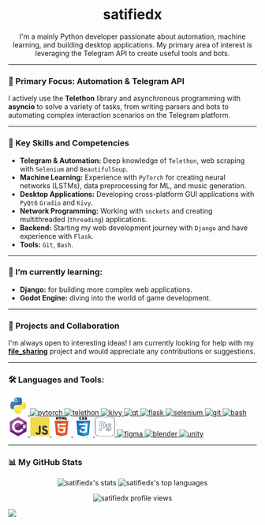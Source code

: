 <h1 align="center">satifiedx</h1>

<p align="center">
  I'm a mainly Python developer passionate about automation, machine learning, and building desktop applications. My primary area of interest is leveraging the Telegram API to create useful tools and bots.
</p>

---

### 🔭 Primary Focus: Automation & Telegram API
I actively use the **Telethon** library and asynchronous programming with **asyncio** to solve a variety of tasks, from writing parsers and bots to automating complex interaction scenarios on the Telegram platform.

---

### 🚀 Key Skills and Competencies
- **Telegram & Automation:** Deep knowledge of `Telethon`, web scraping with `Selenium` and `BeautifulSoup`.
- **Machine Learning:** Experience with `PyTorch` for creating neural networks (LSTMs), data preprocessing for ML, and music generation.
- **Desktop Applications:** Developing cross-platform GUI applications with `PyQt6` `Gradio` and `Kivy`.
- **Network Programming:** Working with `sockets` and creating multithreaded (`threading`) applications.
- **Backend:** Starting my web development journey with `Django` and have experience with `Flask`.
- **Tools:** `Git`, `Bash`.

---

### 🌱 I’m currently learning:
- **Django:** for building more complex web applications.
- **Godot Engine:** diving into the world of game development.

---

### 🤝 Projects and Collaboration
I'm always open to interesting ideas! I am currently looking for help with my **[file_sharing](https://github.com/satifiedx/file_sharing)** project and would appreciate any contributions or suggestions.

---

<h3 align="left">🛠️ Languages and Tools:</h3>
<p align="left">
  <!-- Added tools that are evident from your code -->
  <a href="https://www.python.org" target="_blank" rel="noreferrer"> <img src="https://raw.githubusercontent.com/devicons/devicon/master/icons/python/python-original.svg" alt="python" width="40" height="40"/> </a>
  <a href="https://pytorch.org/" target="_blank" rel="noreferrer"> <img src="https://www.vectorlogo.zone/logos/pytorch/pytorch-icon.svg" alt="pytorch" width="40" height="40"/> </a>
  <a href="https://docs.telethon.dev/" target="_blank" rel="noreferrer"> <img src="https://upload.wikimedia.org/wikipedia/commons/8/82/Telegram_logo.svg" alt="telethon" width="40" height="40"/> </a>
  <a href="https://kivy.org/" target="_blank" rel="noreferrer"> <img src="https://avatars.githubusercontent.com/u/1266152?v=4" alt="kivy" width="40" height="40"/> </a>
  <a href="https://www.qt.io/" target="_blank" rel="noreferrer"> <img src="https://upload.wikimedia.org/wikipedia/commons/0/0b/Qt_logo_2016.svg" alt="qt" width="40" height="40"/> </a>
  <a href="https://flask.palletsprojects.com/" target="_blank" rel="noreferrer"> <img src="https://cdn.worldvectorlogo.com/logos/flask.svg" alt="flask" width="40" height="40"/> </a>
  <a href="https://www.selenium.dev" target="_blank" rel="noreferrer"> <img src="https://raw.githubusercontent.com/detain/svg-logos/780f25886640cef088af994181646db2f6b1a3f8/svg/selenium-logo.svg" alt="selenium" width="40" height="40"/> </a>
  <a href="https://git-scm.com/" target="_blank" rel="noreferrer"> <img src="https://www.vectorlogo.zone/logos/git-scm/git-scm-icon.svg" alt="git" width="40" height="40"/> </a>
  <a href="https://www.gnu.org/software/bash/" target="_blank" rel="noreferrer"> <img src="https://www.vectorlogo.zone/logos/gnu_bash/gnu_bash-icon.svg" alt="bash" width="40" height="40"/> </a>
  <a href="https://www.w3schools.com/cs/" target="_blank" rel="noreferrer"> <img src="https://raw.githubusercontent.com/devicons/devicon/master/icons/csharp/csharp-original.svg" alt="csharp" width="40" height="40"/> </a>
  <a href="https://developer.mozilla.org/en-US/docs/Web/JavaScript" target="_blank" rel="noreferrer"> <img src="https://raw.githubusercontent.com/devicons/devicon/master/icons/javascript/javascript-original.svg" alt="javascript" width="40" height="40"/> </a>
  <a href="https://www.w3.org/html/" target="_blank" rel="noreferrer"> <img src="https://raw.githubusercontent.com/devicons/devicon/master/icons/html5/html5-original-wordmark.svg" alt="html5" width="40" height="40"/> </a>
  <a href="https://www.w3schools.com/css/" target="_blank" rel="noreferrer"> <img src="https://raw.githubusercontent.com/devicons/devicon/master/icons/css3/css3-original-wordmark.svg" alt="css3" width="40" height="40"/> </a>
  <a href="https://www.photoshop.com/en" target="_blank" rel="noreferrer"> <img src="https://raw.githubusercontent.com/devicons/devicon/master/icons/photoshop/photoshop-line.svg" alt="photoshop" width="40" height="40"/> </a>
  <a href="https://www.figma.com/" target="_blank" rel="noreferrer"> <img src="https://www.vectorlogo.zone/logos/figma/figma-icon.svg" alt="figma" width="40" height="40"/> </a>
  <a href="https://www.blender.org/" target="_blank" rel="noreferrer"> <img src="https://download.blender.org/branding/community/blender_community_badge_white.svg" alt="blender" width="40" height="40"/> </a>
  <a href="https://unity.com/" target="_blank" rel="noreferrer"> <img src="https://www.vectorlogo.zone/logos/unity3d/unity3d-icon.svg" alt="unity" width="40" height="40"/> </a>
</p>

---

### 📊 My GitHub Stats

<p align="center">
  <img src="https://github-readme-stats.vercel.app/api?username=satifiedx&show_icons=true&theme=tokyonight&hide_border=true&include_all_commits=true&count_private=true" alt="satifiedx's stats" />
  <img src="https://github-readme-stats.vercel.app/api/top-langs/?username=satifiedx&layout=compact&theme=tokyonight&hide_border=true" alt="satifiedx's top languages" />
</p>

<p align="center">
  <img src="https://komarev.com/ghpvc/?username=satifiedx&label=Profile_Views&color=0e75b6&style=flat" alt="satifiedx profile views" />
</p>

<img src="https://capsule-render.vercel.app/api?type=waving&height=300&color=gradient&text=telethon%20gooning%20pro&section=footer&textBg=false" />
